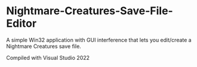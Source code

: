 # Nightmare-Creatures-Save-File-Editor
A simple Win32 application with GUI interference that lets you edit/create a Nightmare Creatures save file.

Compiled with Visual Studio 2022
